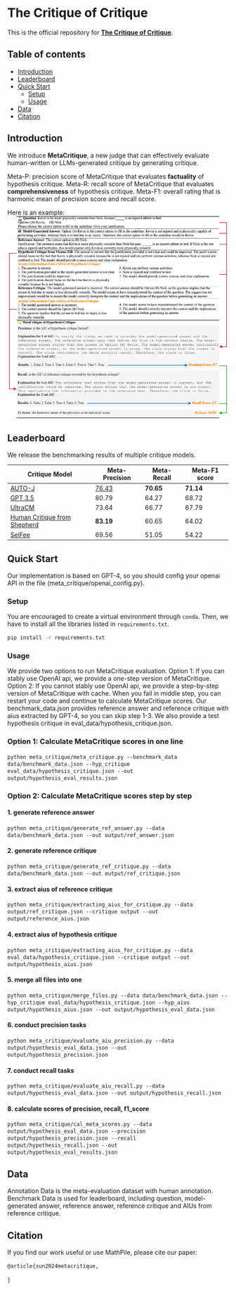 # The Critique of Critique

This is the official repository for [**The Critique of Critique**](https://arxiv.org/abs/).


## Table of contents
- [Introduction](#Introduction)
- [Leaderboard](#leaderboard)
- [Quick Start](#quick-start)
  - [Setup](#setup)
  - [Usage](#usage)
- [Data](#data)
- [Citation](#citation)


## Introduction
We introduce **MetaCritique**, a new judge that can effectively evaluate human-written or LLMs-generated critique by generating critique. 

Meta-P: precision score of MetaCritique that evaluates **factuality** of hypothesis critique.
Meta-R: recall score of MetaCritique that evaluates **comprehensiveness** of hypothesis critique.
Meta-F1: overall rating that is harmonic mean of precision score and recall score.

Here is an example:
<img src="figs/example.png" style="zoom: 70%;" />

## Leaderboard
We release the benchmarking results of multiple critique models.

| Critique Model                                                                     | Meta-Precision | Meta-Recall  | Meta-F1 score |
|---------------------------------------------------------------------------|--| ---- | ---- |
| [AUTO-J](https://github.com/GAIR-NLP/auto-j)                                          | <u>76.43</u> | **70.65**  | **71.14** |
| [GPT 3.5](https://openai.com/blog/gpt-3-5-turbo-fine-tuning-and-api-updates)         | 80.79  | 64.27  | 68.72   |
| [UltraCM](https://github.com/OpenBMB/UltraFeedback)                                   | 73.64 | 66.77  | 67.79 |
| [Human Critique from Shepherd](https://github.com/facebookresearch/Shepherd)          | **83.19** | 60.65   |  64.02   |
| [SelFee](https://github.com/kaistAI/SelFee)                                           | 69.56  |  51.05  |  54.22 |

## Quick Start
Our implementation is based on GPT-4, so you should config your openai API in the file (meta_critique/openai_config.py).

### Setup

You are encouraged to create a virtual environment through `conda`.
Then, we have to install all the libraries listed in `requirements.txt`. 

```bash
pip install -r requirements.txt
```

### Usage
We provide two options to run MetaCritique evaluation.
Option 1: If you can stably use OpenAI api, we provide a one-step version of MetaCritique.
Option 2: If you cannot stably use OpenAI api, we provide a step-by-step version of MetaCritique with cache. When you fail in middle step, you can restart your code and continue to calculate MetaCritique scores.
Our benchmark_data.json provides reference answer and reference critique with aius extracted by GPT-4, so you can skip step 1-3. We also provide a test hypothesis critique in eval_data/hypothesis_critique.json.

### Option 1: Calculate MetaCritique scores in one line
```
python meta_critique/meta_critique.py --benchmark_data data/benchmark_data.json --hyp_critique eval_data/hypothesis_critique.json --out output/hypothesis_eval_results.json
```

### Option 2: Calculate MetaCritique scores step by step

#### 1. generate reference answer
```
python meta_critique/generate_ref_answer.py --data data/benchmark_data.json --out output/ref_answer.json
```

#### 2. generate reference critique
```
python meta_critique/generate_ref_critique.py --data data/benchmark_data.json --out output/ref_critique.json
```

#### 3. extract aius of reference critique
```
python meta_critique/extracting_aius_for_critique.py --data output/ref_critique.json --critique output --out output/reference_aius.json
```

#### 4. extract aius of hypothesis critique
```
python meta_critique/extracting_aius_for_critique.py --data eval_data/hypothesis_critique.json --critique output --out output/hypothesis_aius.json
```

#### 5. merge all files into one
```
python meta_critique/merge_files.py --data data/benchmark_data.json --hyp_critique eval_data/hypothesis_critique.json --hyp_aius output/hypothesis_aius.json --out output/hypothesis_eval_data.json
```

#### 6. conduct precision tasks
```
python meta_critique/evaluate_aiu_precision.py --data output/hypothesis_eval_data.json --out output/hypothesis_precision.json
```

#### 7. conduct recall tasks
```
python meta_critique/evaluate_aiu_recall.py --data output/hypothesis_eval_data.json --out output/hypothesis_recall.json
```

#### 8. calculate scores of precision, recall, f1_score 
```
python meta_critique/cal_meta_scores.py --data output/hypothesis_eval_data.json --precision output/hypothesis_precision.json --recall output/hypothesis_recall.json --out output/hypothesis_eval_results.json
```

## Data

Annotation Data is the meta-evaluation dataset with human annotation.
Benchmark Data is used for leaderboard, including question, model-generated answer, reference answer, reference critique and AIUs from reference critique.

## Citation

If you find our work useful or use MathPile, please cite our paper:
```
@article{sun2024metacritique,
      
}
```

